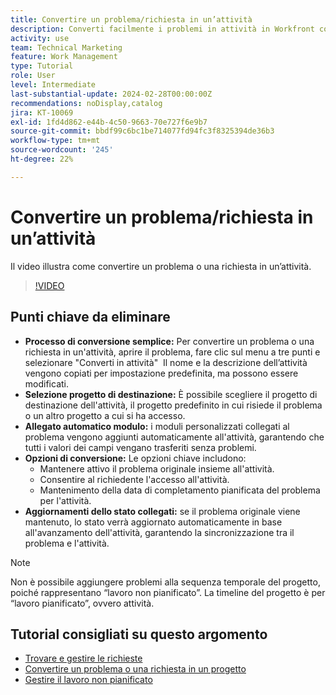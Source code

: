 ```yaml
---
title: Convertire un problema/richiesta in un’attività
description: Converti facilmente i problemi in attività in Workfront con nomi modificabili, allegati di moduli personalizzati, selezione flessibile dei progetti, opzioni di conversione e aggiornamenti dello stato sincronizzati per flussi di lavoro semplificati.
activity: use
team: Technical Marketing
feature: Work Management
type: Tutorial
role: User
level: Intermediate
last-substantial-update: 2024-02-28T00:00:00Z
recommendations: noDisplay,catalog
jira: KT-10069
exl-id: 1fd4d862-e44b-4c50-9663-70e727f6e9b7
source-git-commit: bbdf99c6bc1be714077fd94fc3f8325394de36b3
workflow-type: tm+mt
source-wordcount: '245'
ht-degree: 22%

---
```


# Convertire un problema/richiesta in un’attività

Il video illustra come convertire un problema o una richiesta in un’attività.

>[!VIDEO](https://video.tv.adobe.com/v/3427605/?quality=12&learn=on&enablevpops=1)

## Punti chiave da eliminare

* **Processo di conversione semplice:** Per convertire un problema o una richiesta in un&#39;attività, aprire il problema, fare clic sul menu a tre punti e selezionare &quot;Converti in attività&quot; &#x200B; Il nome e la descrizione dell’attività vengono copiati per impostazione predefinita, ma possono essere modificati. &#x200B;
* **Selezione progetto di destinazione:** È possibile scegliere il progetto di destinazione dell&#39;attività, il progetto predefinito in cui risiede il problema o un altro progetto a cui si ha accesso. &#x200B;
* **Allegato automatico modulo:** i moduli personalizzati collegati al problema vengono aggiunti automaticamente all&#39;attività, garantendo che tutti i valori dei campi vengano trasferiti senza problemi. &#x200B;
* **Opzioni di conversione:** Le opzioni chiave includono:
   * Mantenere attivo il problema originale insieme all&#39;attività. &#x200B;
   * Consentire al richiedente l&#39;accesso all&#39;attività. &#x200B;
   * Mantenimento della data di completamento pianificata del problema per l&#39;attività. &#x200B;
* **Aggiornamenti dello stato collegati:** se il problema originale viene mantenuto, lo stato verrà aggiornato automaticamente in base all&#39;avanzamento dell&#39;attività, garantendo la sincronizzazione tra il problema e l&#39;attività. &#x200B;


>[!NOTE]
>
>Non è possibile aggiungere problemi alla sequenza temporale del progetto, poiché rappresentano “lavoro non pianificato”. La timeline del progetto è per “lavoro pianificato”, ovvero attività.

## Tutorial consigliati su questo argomento

* [Trovare e gestire le richieste](/help/manage-work/issues-requests/find-requests.md)
* [Convertire un problema o una richiesta in un progetto](/help/manage-work/issues-requests/create-a-project-from-a-request.md)
* [Gestire il lavoro non pianificato](/help/manage-work/issues-requests/handle-unplanned-work.md)

